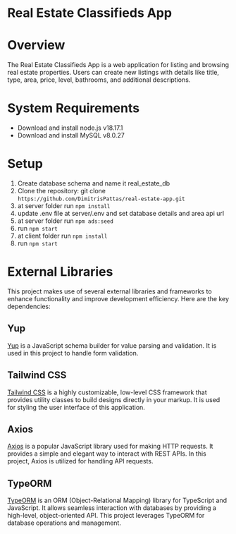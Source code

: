 # Real Estate Classifieds App

# Overview
The Real Estate Classifieds App is a web application for listing and browsing real estate properties. Users can create new listings with details like title, type, area, price, level, bathrooms, and additional descriptions.

# System Requirements
- Download and install node.js v18.17.1
- Download and install MySQL v8.0.27

# Setup
1. Create database schema and name it real_estate_db
2. Clone the repository: git clone `https://github.com/DimitrisPattas/real-estate-app.git`
3. at server folder run `npm install`
4. update .env file at server/.env and set database details and area api url 
5. at server folder run `npm ads:seed`
6. run `npm start`
7. at client folder run `npm install`
8. run `npm start`

# External Libraries

This project makes use of several external libraries and frameworks to enhance functionality and improve development efficiency. Here are the key dependencies:

## Yup

[Yup](https://github.com/jquense/yup) is a JavaScript schema builder for value parsing and validation. It is used in this project to handle form validation.

## Tailwind CSS

[Tailwind CSS](https://tailwindcss.com/) is a highly customizable, low-level CSS framework that provides utility classes to build designs directly in your markup. It is used for styling the user interface of this application.

## Axios

[Axios](https://axios-http.com/) is a popular JavaScript library used for making HTTP requests. It provides a simple and elegant way to interact with REST APIs. In this project, Axios is utilized for handling API requests.

## TypeORM

[TypeORM](https://typeorm.io/) is an ORM (Object-Relational Mapping) library for TypeScript and JavaScript. It allows seamless interaction with databases by providing a high-level, object-oriented API. This project leverages TypeORM for database operations and management.


